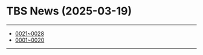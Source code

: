 # TBS News (2025-03-19)

---

- [0021~0028](pages/01-index.md)
- [0001~0020](pages/00-index.md)

---
